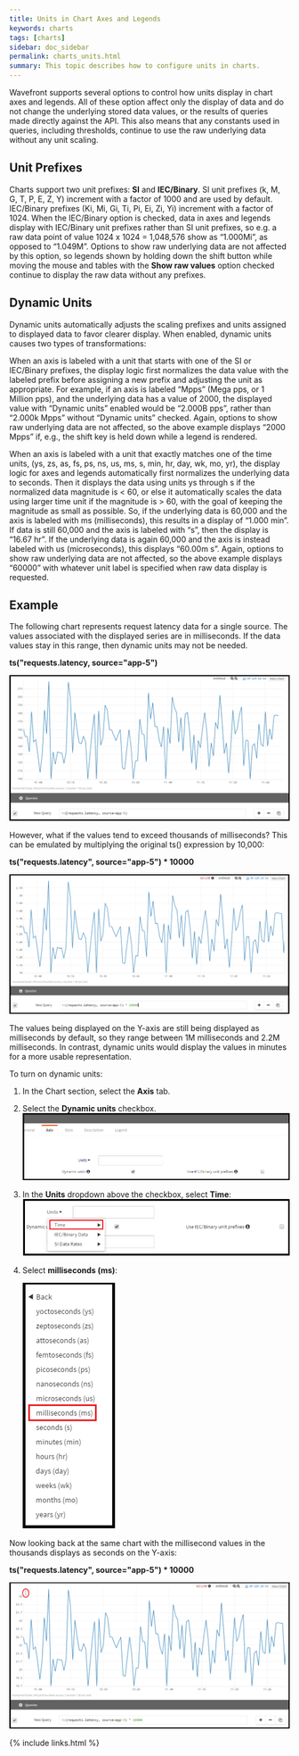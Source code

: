 ```yaml
---
title: Units in Chart Axes and Legends
keywords: charts
tags: [charts]
sidebar: doc_sidebar
permalink: charts_units.html
summary: This topic describes how to configure units in charts.
---
```



Wavefront supports several options to control how units display in chart axes and legends.  All of these option affect only the display of data and do not change the underlying stored data values, or the results of queries made directly against the API.  This also means that any constants used in queries, including thresholds, continue to use the raw underlying data without any unit scaling.

## Unit Prefixes
Charts support two unit prefixes: **SI** and **IEC/Binary**. SI unit prefixes (k, M, G, T, P, E, Z, Y) increment with a factor of 1000 and are used by default. IEC/Binary prefixes (Ki, Mi, Gi, Ti, Pi, Ei, Zi, Yi) increment with a factor of 1024. When the IEC/Binary option is checked, data in axes and legends display with IEC/Binary unit prefixes rather than SI unit prefixes, so e.g. a raw data point of value 1024 x 1024 = 1,048,576 show as “1.000Mi”, as opposed to “1.049M”. Options to show raw underlying data are not affected by this option, so legends shown by holding down the shift button while moving the mouse and tables with the **Show raw values** option checked continue to display the raw data without any prefixes.
 
## Dynamic Units
Dynamic units automatically adjusts the scaling prefixes and units assigned to displayed data to favor clearer display.  When enabled, dynamic units causes two types of transformations:
 
When an axis is labeled with a unit that starts with one of the SI or IEC/Binary prefixes, the display logic first normalizes the data value with the labeled prefix before assigning a new prefix and adjusting the unit as appropriate.  For example, if an axis is labeled “Mpps” (Mega pps, or 1 Million pps), and the underlying data has a value of 2000, the displayed value with “Dynamic units” enabled would be “2.000B pps”, rather than “2.000k Mpps” without “Dynamic units” checked.  Again, options to show raw underlying data are not affected, so the above example displays “2000 Mpps” if, e.g., the shift key is held down while a legend is rendered.

When an axis is labeled with a unit that exactly matches one of the time units, (ys, zs, as, fs, ps, ns, us, ms, s, min, hr, day, wk, mo, yr), the display logic for axes and legends automatically first normalizes the underlying data to seconds.  Then it displays the data using units ys through s if the normalized data magnitude is < 60, or else it automatically scales the data using larger time unit if the magnitude is > 60, with the goal of keeping the magnitude as small as possible.  So, if the underlying data is 60,000 and the axis is labeled with ms (milliseconds), this results in a display of “1.000 min”.  If data is still 60,000 and the axis is labeled with “s”, then the display is “16.67 hr”.  If the underlying data is again 60,000 and the axis is instead labeled with us (microseconds), this displays “60.00m s”. Again, options to show raw underlying data are not affected, so the above example displays “60000” with whatever unit label is specified when raw data display is requested.
 
## Example
  
The following chart represents request latency data for a single source. The values associated with the displayed series are in milliseconds. If the data values stay in this range, then dynamic units may not be needed.
 
**ts("requests.latency, source="app-5")**

![example_without_units](images/example_without_units.png)

However, what if the values tend to exceed thousands of milliseconds? This can be emulated by multiplying the original ts() expression by 10,000:
 
**ts("requests.latency", source="app-5") * 10000**

![example_with_high_values](images/example_with_high_values.png)

The values being displayed on the Y-axis are still being displayed as milliseconds by default, so they range between 1M milliseconds and 2.2M milliseconds. In contrast, dynamic units would display the values in minutes for a more usable representation.

To turn on dynamic units:

1. In the Chart section, select the **Axis** tab.
1. Select the **Dynamic units** checkbox.
  ![axis_tab_initial_view](images/axis_tab_initial_view.png)

1. In the **Units** dropdown above the checkbox, select **Time**:
  ![axis_tab_time_option](images/axis_tab_time_option.png)

1. Select **milliseconds (ms)**:

      ![millisecond_option](images/millisecond_option.png)

Now looking back at the same chart with the millisecond values in the thousands displays as seconds on the Y-axis:
 
**ts("requests.latency", source="app-5") * 10000**

  ![minute_view](images/minute_view.png)

{% include links.html %}
